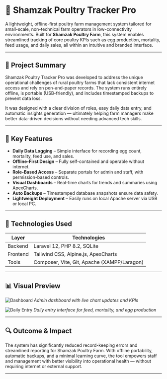 # 🐔 Shamzak Poultry Tracker Pro

A lightweight, offline-first poultry farm management system tailored for small-scale, non-technical farm operators in low-connectivity environments. Built for **Shamzak Poultry Farm**, this system enables streamlined tracking of core poultry KPIs such as egg production, mortality, feed usage, and daily sales, all within an intuitive and branded interface.

---

## 📌 Project Summary

Shamzak Poultry Tracker Pro was developed to address the unique operational challenges of rural poultry farms that lack consistent internet access and rely on pen-and-paper records. The system runs entirely offline, is portable (USB-friendly), and includes timestamped backups to prevent data loss. 

It was designed with a clear division of roles, easy daily data entry, and automatic insights generation — ultimately helping farm managers make better data-driven decisions without needing advanced tech skills.

---

## 🧠 Key Features

- **Daily Data Logging** – Simple interface for recording egg count, mortality, feed use, and sales.
- **Offline-First Design** – Fully self-contained and operable without internet.
- **Role-Based Access** – Separate portals for admin and staff, with permission-based controls.
- **Visual Dashboards** – Real-time charts for trends and summaries using ApexCharts.
- **Auto Backups** – Timestamped database snapshots ensure data safety.
- **Lightweight Deployment** – Easily runs on local Apache server via USB or local PC.

---

## 🧪 Technologies Used

| Layer | Technologies |
|-------|--------------|
| Backend | Laravel 12, PHP 8.2, SQLite |
| Frontend | Tailwind CSS, Alpine.js, ApexCharts |
| Tools | Composer, Vite, Git, Apache (XAMPP/Laragon) |

---

## 📊 Visual Preview

![Dashboard](screenshots/dashboard.png)
*Admin dashboard with live chart updates and KPIs*

![Daily Entry](screenshots/daily-entry.png)
*Daily entry interface for feed, mortality, and egg production*

---

## 🔍 Outcome & Impact

The system has significantly reduced record-keeping errors and streamlined reporting for Shamzak Poultry Farm. With offline portability, automatic backups, and a minimal learning curve, the tool empowers staff and management with better visibility into operational health — without requiring internet or external support.

---

